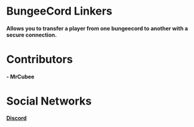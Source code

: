 # BungeeCord Linkers
#### Allows you to transfer a player from one bungeecord to another with a secure connection.

# Contributors
#### - MrCubee
# Social Networks
#### [Discord](https://discord.gg/jXsajE9)
